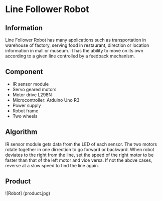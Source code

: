# Line Follower Robot


## Information 
Line Follower Robot has many applications such as transportation in warehouse of factory, serving food in restaurant, direction or location information in mall or museum.
It has the ability to move on its own according to a given line controlled by a feedback mechanism.


## Component
- IR sensor module
- Servo geared motors
- Motor drive L298N 
- Microcontroller: Arduino Uno R3
- Power supply
- Robot frame
- Two wheels


## Algorithm
IR sensor module gets data from the LED of each sensor. The two motors rotate together in one dirrection to go forward or backward. When robot deviates to the right from the line, set the speed of the right motor to be faster than that of the left motor and vice versa. If not the above cases, reverse at a slow speed to find the line again.


## Product 
![Robot] (product.jpg)






